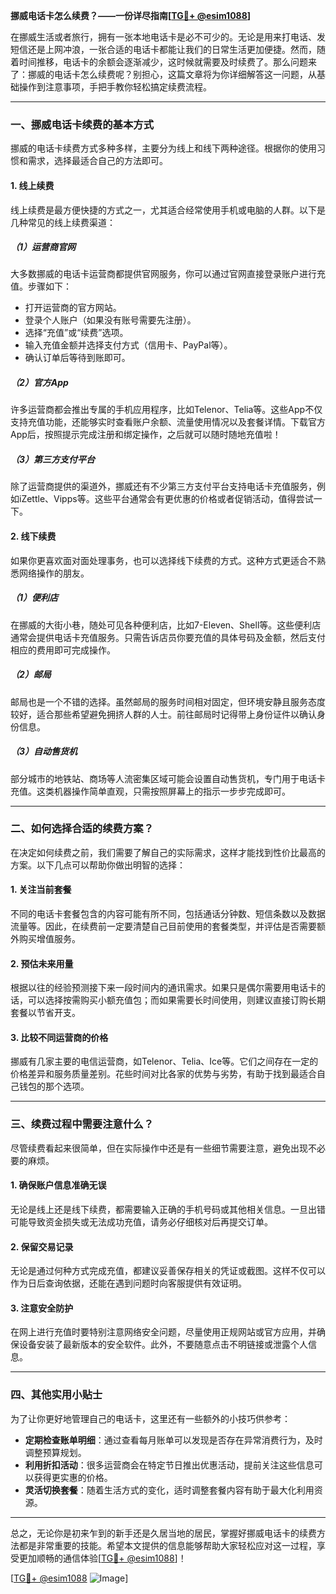 **挪威电话卡怎么续费？——一份详尽指南[[TG💪+ @esim1088](https://t.me/s/esim1088)]**

在挪威生活或者旅行，拥有一张本地电话卡是必不可少的。无论是用来打电话、发短信还是上网冲浪，一张合适的电话卡都能让我们的日常生活更加便捷。然而，随着时间推移，电话卡的余额会逐渐减少，这时候就需要及时续费了。那么问题来了：挪威的电话卡怎么续费呢？别担心，这篇文章将为你详细解答这一问题，从基础操作到注意事项，手把手教你轻松搞定续费流程。

---

### **一、挪威电话卡续费的基本方式**

挪威的电话卡续费方式多种多样，主要分为线上和线下两种途径。根据你的使用习惯和需求，选择最适合自己的方法即可。

#### **1. 线上续费**
线上续费是最方便快捷的方式之一，尤其适合经常使用手机或电脑的人群。以下是几种常见的线上续费渠道：

##### **（1）运营商官网**
大多数挪威的电话卡运营商都提供官网服务，你可以通过官网直接登录账户进行充值。步骤如下：
- 打开运营商的官方网站。
- 登录个人账户（如果没有账号需要先注册）。
- 选择“充值”或“续费”选项。
- 输入充值金额并选择支付方式（信用卡、PayPal等）。
- 确认订单后等待到账即可。

##### **（2）官方App**
许多运营商都会推出专属的手机应用程序，比如Telenor、Telia等。这些App不仅支持充值功能，还能够实时查看账户余额、流量使用情况以及套餐详情。下载官方App后，按照提示完成注册和绑定操作，之后就可以随时随地充值啦！

##### **（3）第三方支付平台**
除了运营商提供的渠道外，挪威还有不少第三方支付平台支持电话卡充值服务，例如iZettle、Vipps等。这些平台通常会有更优惠的价格或者促销活动，值得尝试一下。

#### **2. 线下续费**
如果你更喜欢面对面处理事务，也可以选择线下续费的方式。这种方式更适合不熟悉网络操作的朋友。

##### **（1）便利店**
在挪威的大街小巷，随处可见各种便利店，比如7-Eleven、Shell等。这些便利店通常会提供电话卡充值服务。只需告诉店员你要充值的具体号码及金额，然后支付相应的费用即可完成操作。

##### **（2）邮局**
邮局也是一个不错的选择。虽然邮局的服务时间相对固定，但环境安静且服务态度较好，适合那些希望避免拥挤人群的人士。前往邮局时记得带上身份证件以确认身份信息。

##### **（3）自动售货机**
部分城市的地铁站、商场等人流密集区域可能会设置自动售货机，专门用于电话卡充值。这类机器操作简单直观，只需按照屏幕上的指示一步步完成即可。

---

### **二、如何选择合适的续费方案？**

在决定如何续费之前，我们需要了解自己的实际需求，这样才能找到性价比最高的方案。以下几点可以帮助你做出明智的选择：

#### **1. 关注当前套餐**
不同的电话卡套餐包含的内容可能有所不同，包括通话分钟数、短信条数以及数据流量等。因此，在续费前一定要清楚自己目前使用的套餐类型，并评估是否需要额外购买增值服务。

#### **2. 预估未来用量**
根据以往的经验预测接下来一段时间内的通讯需求。如果只是偶尔需要用电话卡的话，可以选择按需购买小额充值包；而如果需要长时间使用，则建议直接订购长期套餐以节省开支。

#### **3. 比较不同运营商的价格**
挪威有几家主要的电信运营商，如Telenor、Telia、Ice等。它们之间存在一定的价格差异和服务质量差别。花些时间对比各家的优势与劣势，有助于找到最适合自己钱包的那个选项。

---

### **三、续费过程中需要注意什么？**

尽管续费看起来很简单，但在实际操作中还是有一些细节需要注意，避免出现不必要的麻烦。

#### **1. 确保账户信息准确无误**
无论是线上还是线下续费，都需要输入正确的手机号码或其他相关信息。一旦出错可能导致资金损失或无法成功充值，请务必仔细核对后再提交订单。

#### **2. 保留交易记录**
无论是通过何种方式完成充值，都建议妥善保存相关的凭证或截图。这样不仅可以作为日后查询依据，还能在遇到问题时向客服提供有效证明。

#### **3. 注意安全防护**
在网上进行充值时要特别注意网络安全问题，尽量使用正规网站或官方应用，并确保设备安装了最新版本的安全软件。此外，不要随意点击不明链接或泄露个人信息。

---

### **四、其他实用小贴士**

为了让你更好地管理自己的电话卡，这里还有一些额外的小技巧供参考：

- **定期检查账单明细**：通过查看每月账单可以发现是否存在异常消费行为，及时调整预算规划。
- **利用折扣活动**：很多运营商会在特定节日推出优惠活动，提前关注这些信息可以获得更实惠的价格。
- **灵活切换套餐**：随着生活方式的变化，适时调整套餐内容有助于最大化利用资源。

---

总之，无论你是初来乍到的新手还是久居当地的居民，掌握好挪威电话卡的续费方法都是非常重要的技能。希望本文提供的信息能够帮助大家轻松应对这一过程，享受更加顺畅的通信体验[[TG💪+ @esim1088](https://t.me/s/esim1088)]！

[[TG💪+ @esim1088](https://t.me/s/esim1088) ![Image](https://i.postimg.cc/4NQfJmqS/Snipaste-2025-05-13-00-14-12.png)]